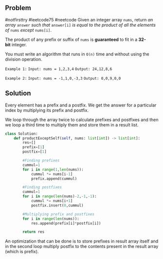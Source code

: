 ## Problem
#notfirsttry #leetcode75 #neetcode 
Given an integer array `nums`, return _an array_ `answer` _such that_ `answer[i]` _is equal to the product of all the elements of_ `nums` _except_ `nums[i]`.

The product of any prefix or suffix of `nums` is **guaranteed** to fit in a **32-bit** integer.

You must write an algorithm that runs in `O(n)` time and without using the division operation.

`Example 1:`
`Input: nums = 1,2,3,4`
`Output: 24,12,8,6`

`Example 2:`
`Input: nums = -1,1,0,-3,3`
`Output: 0,0,9,0,0`

## Solution
Every element has a prefix and a postfix.
We get the answer for a particular index by multiplying its prefix and postfix.

We loop through the array twice to calculate prefixes and postfixes and then we loop a third time to multiply them and store them in a result list.

```python
class Solution:
    def productExceptSelf(self, nums: list[int]) -> list[int]:
        res=[]
        prefix=[1]
        postfix=[1]

        #Finding prefixes
        cummul=1
        for i in range(1,len(nums)):
            cummul *= nums[i-1]
            prefix.append(cummul)

        #Finding postfixes
        cummul=1
        for i in range(len(nums)-2,-1,-1):
            cummul *= nums[i+1]
            postfix.insert(0,cummul)

        #Multiplying prefix and postfixes
        for i in range(len(nums)):
            res.append(prefix[i]*postfix[i])

        return res
```

An optimization that can be done is to store prefixes in result array itself and in the second loop multiply postfix to the contents present in the result array (which is prefix).